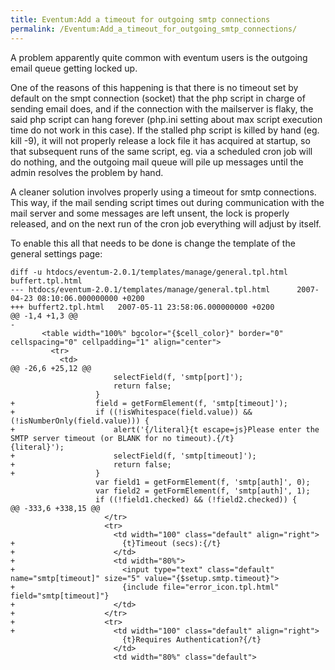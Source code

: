 ```yaml
---
title: Eventum:Add a timeout for outgoing smtp connections
permalink: /Eventum:Add_a_timeout_for_outgoing_smtp_connections/
---
```


A problem apparently quite common with eventum users is the outgoing email queue getting locked up.

One of the reasons of this happening is that there is no timeout set by default on the smpt connection (socket) that the php script in charge of sending email does, and if the connection with the mailserver is flaky, the said php script can hang forever (php.ini setting about max script execution time do not work in this case). If the stalled php script is killed by hand (eg. kill -9), it will not properly release a lock file it has acquired at startup, so that subsequent runs of the same script, eg. via a scheduled cron job will do nothing, and the outgoing mail queue will pile up messages until the admin resolves the problem by hand.

A cleaner solution involves properly using a timeout for smtp connections. This way, if the mail sending script times out during communication with the mail server and some messages are left unsent, the lock is properly released, and on the next run of the cron job everything will adjust by itself.

To enable this all that needs to be done is change the template of the general settings page:

    diff -u htdocs/eventum-2.0.1/templates/manage/general.tpl.html buffert.tpl.html
    --- htdocs/eventum-2.0.1/templates/manage/general.tpl.html      2007-04-23 08:10:06.000000000 +0200
    +++ buffert2.tpl.html   2007-05-11 23:58:06.000000000 +0200
    @@ -1,4 +1,3 @@
    -
           <table width="100%" bgcolor="{$cell_color}" border="0" cellspacing="0" cellpadding="1" align="center">
             <tr>
               <td>
    @@ -26,6 +25,12 @@
                           selectField(f, 'smtp[port]');
                           return false;
                       }
    +                  field = getFormElement(f, 'smtp[timeout]');
    +                  if ((!isWhitespace(field.value)) && (!isNumberOnly(field.value))) {
    +                      alert('{/literal}{t escape=js}Please enter the SMTP server timeout (or BLANK for no timeout).{/t}                         {literal}');
    +                      selectField(f, 'smtp[timeout]');
    +                      return false;
    +                  }
                       var field1 = getFormElement(f, 'smtp[auth]', 0);
                       var field2 = getFormElement(f, 'smtp[auth]', 1);
                       if ((!field1.checked) && (!field2.checked)) {
    @@ -333,6 +338,15 @@
                         </tr>
                         <tr>
                           <td width="100" class="default" align="right">
    +                        {t}Timeout (secs):{/t}
    +                      </td>
    +                      <td width="80%">
    +                        <input type="text" class="default" name="smtp[timeout]" size="5" value="{$setup.smtp.timeout}">
    +                        {include file="error_icon.tpl.html" field="smtp[timeout]"}
    +                      </td>
    +                    </tr>
    +                    <tr>
    +                      <td width="100" class="default" align="right">
                             {t}Requires Authentication?{/t} 
                           </td>
                           <td width="80%" class="default">